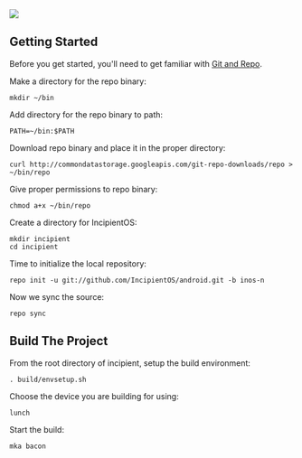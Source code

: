 <img src="https://raw.githubusercontent.com/ROM-Jeremy/android/cm-14.1/logo.png">

Getting Started
---------------

Before you get started, you'll need to get familiar with [Git and Repo](https://source.android.com/source/using-repo.html).

Make a directory for the repo binary:

    mkdir ~/bin

Add directory for the repo binary to path:

    PATH=~/bin:$PATH

Download repo binary and place it in the proper directory:

    curl http://commondatastorage.googleapis.com/git-repo-downloads/repo > ~/bin/repo

Give proper permissions to repo binary:

    chmod a+x ~/bin/repo

Create a directory for IncipientOS:

    mkdir incipient
    cd incipient

Time to initialize the local repository:

    repo init -u git://github.com/IncipientOS/android.git -b inos-n

Now we sync the source:

    repo sync

Build The Project
-----------------

From the root directory of incipient, setup the build environment:

    . build/envsetup.sh

Choose the device you are building for using:

    lunch

Start the build:

    mka bacon

